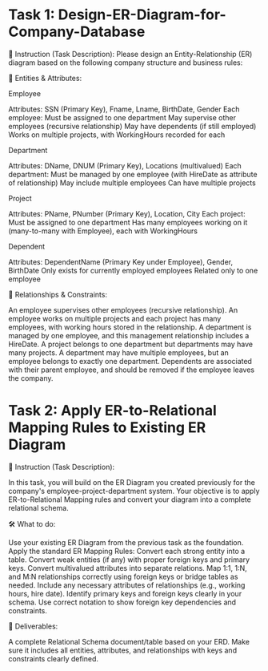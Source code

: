 # Task 1: Design-ER-Diagram-for-Company-Database
📝 Instruction (Task Description):
Please design an Entity-Relationship (ER) diagram based on the following company structure and business rules:


📌 Entities & Attributes:

Employee

Attributes: SSN (Primary Key), Fname, Lname, BirthDate, Gender
Each employee:
Must be assigned to one department
May supervise other employees (recursive relationship)
May have dependents (if still employed)
Works on multiple projects, with WorkingHours recorded for each


Department

Attributes: DName, DNUM (Primary Key), Locations (multivalued)
Each department:
Must be managed by one employee (with HireDate as attribute of relationship)
May include multiple employees
Can have multiple projects


Project

Attributes: PName, PNumber (Primary Key), Location, City
Each project:
Must be assigned to one department
Has many employees working on it (many-to-many with Employee), each with WorkingHours


Dependent

Attributes: DependentName (Primary Key under Employee), Gender, BirthDate
Only exists for currently employed employees
Related only to one employee


🔁 Relationships & Constraints:

An employee supervises other employees (recursive relationship).
An employee works on multiple projects and each project has many employees, with working hours stored in the relationship.
A department is managed by one employee, and this management relationship includes a HireDate.
A project belongs to one department but departments may have many projects.
A department may have multiple employees, but an employee belongs to exactly one department.
Dependents are associated with their parent employee, and should be removed if the employee leaves the company.

# Task 2: Apply ER-to-Relational Mapping Rules to Existing ER Diagram

📝 Instruction (Task Description):

In this task, you will build on the ER Diagram you created previously for the company's employee-project-department system.
Your objective is to apply ER-to-Relational Mapping rules and convert your diagram into a complete relational schema.

🛠️ What to do:

Use your existing ER Diagram from the previous task as the foundation.
Apply the standard ER Mapping Rules:
Convert each strong entity into a table.
Convert weak entities (if any) with proper foreign keys and primary keys.
Convert multivalued attributes into separate relations.
Map 1:1, 1:N, and M:N relationships correctly using foreign keys or bridge tables as needed.
Include any necessary attributes of relationships (e.g., working hours, hire date).
Identify primary keys and foreign keys clearly in your schema.
Use correct notation to show foreign key dependencies and constraints.

📄 Deliverables:

A complete Relational Schema document/table based on your ERD.
Make sure it includes all entities, attributes, and relationships with keys and constraints clearly defined.
